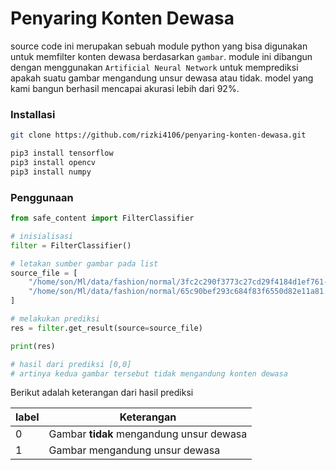# Penyaring Konten Dewasa

source code ini merupakan sebuah module python yang bisa digunakan untuk memfilter konten dewasa berdasarkan `gambar`. module ini dibangun dengan menggunakan `Artificial Neural Network` untuk memprediksi apakah suatu gambar mengandung unsur dewasa atau tidak. model yang kami bangun berhasil mencapai akurasi lebih dari 92%.



### Installasi

```bash
git clone https://github.com/rizki4106/penyaring-konten-dewasa.git
```

```bash
pip3 install tensorflow
pip3 install opencv
pip3 install numpy
```

### Penggunaan

```python
from safe_content import FilterClassifier

# inisialisasi
filter = FilterClassifier()

# letakan sumber gambar pada list
source_file = [
    "/home/son/Ml/data/fashion/normal/3fc2c290f3773c27cd29f4184d1ef761--cute-dresses-prom-dresses.jpg",
    "/home/son/Ml/data/fashion/normal/65c90bef293c684f83f6550d82e11a81.jpg"
]

# melakukan prediksi
res = filter.get_result(source=source_file)

print(res)

# hasil dari prediksi [0,0]
# artinya kedua gambar tersebut tidak mengandung konten dewasa
```

Berikut adalah keterangan dari hasil prediksi

| label | Keterangan |
| ----- | ---------- |
| 0 | Gambar **tidak** mengandung unsur dewasa |
| 1 | Gambar mengandung unsur dewasa |
